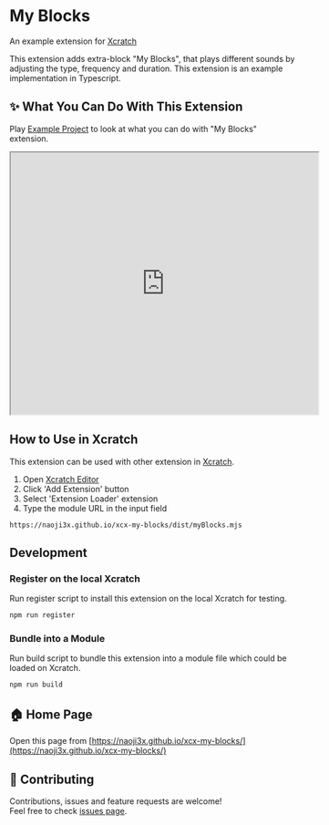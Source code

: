 # My Blocks

An example extension for [Xcratch](https://xcratch.github.io/)

This extension adds extra-block "My Blocks", that plays different sounds by adjusting the type, frequency and duration.
This extension is an example implementation in Typescript.

## ✨ What You Can Do With This Extension

Play [Example Project](https://xcratch.github.io/editor/#https://naoji3x.github.io/xcx-my-blocks/projects/example.sb3) to look at what you can do with "My Blocks" extension.

<iframe src="https://xcratch.github.io/editor/player#https://naoji3x.github.io/xcx-my-blocks/projects/example.sb3" width="540px" height="460px"></iframe>

## How to Use in Xcratch

This extension can be used with other extension in [Xcratch](https://xcratch.github.io/).

1. Open [Xcratch Editor](https://xcratch.github.io/editor)
2. Click 'Add Extension' button
3. Select 'Extension Loader' extension
4. Type the module URL in the input field

```
https://naoji3x.github.io/xcx-my-blocks/dist/myBlocks.mjs
```

## Development

### Register on the local Xcratch

Run register script to install this extension on the local Xcratch for testing.

```sh
npm run register
```

### Bundle into a Module

Run build script to bundle this extension into a module file which could be loaded on Xcratch.

```sh
npm run build
```

## 🏠 Home Page

Open this page from [https://naoji3x.github.io/xcx-my-blocks/](https://naoji3x.github.io/xcx-my-blocks/)

## 🤝 Contributing

Contributions, issues and feature requests are welcome!<br />Feel free to check [issues page](https://github.com/naoji3x/xcx-my-blocks/issues).
